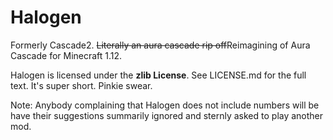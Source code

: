 Halogen
========

Formerly Cascade2. ~~Literally an aura cascade rip off~~Reimagining of Aura Cascade for Minecraft 1.12.

Halogen is licensed under the **zlib License**. See LICENSE.md for the full text. It's super short. Pinkie swear.

Note: Anybody complaining that Halogen does not include numbers will be have their suggestions summarily ignored and sternly asked to play another mod.
